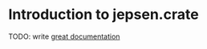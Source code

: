 # Introduction to jepsen.crate

TODO: write [great documentation](http://jacobian.org/writing/what-to-write/)
